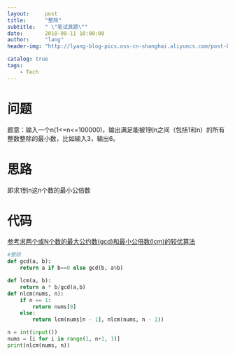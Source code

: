 ```yaml
---
layout:     post
title:      "整除"
subtitle:   " \"笔试真题\""
date:       2018-08-11 10:00:00
author:     "lang"
header-img: "http://lyang-blog-pics.oss-cn-shanghai.aliyuncs.com/post-bg-2017/0330/170330.jpg"

catalog: true
tags:
    - Tech
---
```


# 问题

题意：输入一个n(1<=n<=100000)，输出满足能被1到n之间（包括1和n）的所有整数整除的最小数，比如输入3，输出6。

# 思路

即求1到n这n个数的最小公倍数

# 代码

[参考求两个或N个数的最大公约数(gcd)和最小公倍数(lcm)的较优算法](https://blog.csdn.net/sunmenggmail/article/details/8197167)  

```python
#整除
def gcd(a, b):
    return a if b==0 else gcd(b, a%b)

def lcm(a, b):
    return a * b/gcd(a,b)
def nlcm(nums, n):
    if n == 1:
        return nums[0]
    else:
        return lcm(nums[n - 1], nlcm(nums, n - 1))

n = int(input())
nums = [i for i in range(1, n+1, 1)]
print(nlcm(nums, n))
```